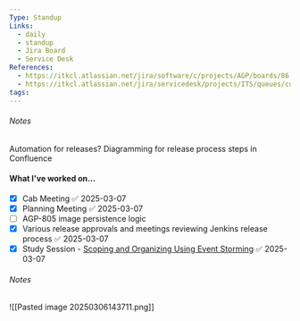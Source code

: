 ```yaml
---
Type: Standup
Links:
  - daily
  - standup
  - Jira Board
  - Service Desk
References:
  - https://itkcl.atlassian.net/jira/software/c/projects/AGP/boards/86
  - https://itkcl.atlassian.net/jira/servicedesk/projects/ITS/queues/custom/220
tags:
---
```

###### Notes
Automation for releases?
Diagramming for release process steps in Confluence
#### What I've worked on...
- [x] Cab Meeting ✅ 2025-03-07
- [x] Planning Meeting ✅ 2025-03-07
- [ ] AGP-805 image persistence logic
- [x] Various release approvals and meetings reviewing Jenkins release process ✅ 2025-03-07
- [x] Study Session - [Scoping and Organizing Using Event Storming](https://app.pluralsight.com/library/courses/dotnet-microservices-scoping-organizing/table-of-contents) ✅ 2025-03-07

###### Notes

![[Pasted image 20250306143711.png]]